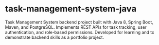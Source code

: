 # task-management-system-java
Task Management System backend project built with Java 8, Spring Boot, Maven, and PostgreSQL. Implements REST APIs for task tracking, user authentication, and role-based permissions. Developed for learning and to demonstrate backend skills as a portfolio project.
